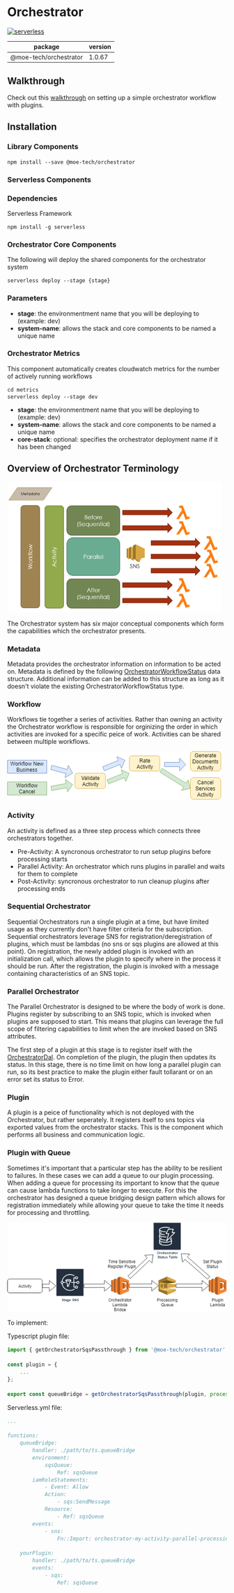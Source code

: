 # Orchestrator

[![serverless](http://public.serverless.com/badges/v3.svg)](http://www.serverless.com)

package | version
--- | ---
@moe-tech/orchestrator | 1.0.67

## Walkthrough

Check out this [walkthrough](https://github.com/mutual-of-enumclaw/orchestrator/tree/master/examples/simple-step-workflow) on setting up a simple orchestrator workflow with plugins.

## Installation

### Library Components

``` !bash
npm install --save @moe-tech/orchestrator
```

### Serverless Components

### Dependencies

Serverless Framework

``` !bash
npm install -g serverless
```

### Orchestrator Core Components

The following will deploy the shared components for the orchestrator system

``` !bash
serverless deploy --stage {stage}
```

### Parameters

- **stage**: the environmentment name that you will be deploying to (example: dev)
- **system-name**: allows the stack and core components to be named a unique name

### Orchestrator Metrics

This component automatically creates cloudwatch metrics for the number of actively running workflows

``` !bash
cd metrics
serverless deploy --stage dev
```

- **stage**: the environmentment name that you will be deploying to (example: dev)
- **system-name**: allows the stack and core components to be named a unique name
- **core-stack**: optional: specifies the orchestrator deployment name if it has been changed

## Overview of Orchestrator Terminology

![Overview Image](./images/overview.png)

The Orchestrator system has six major conceptual components which form the capabilities which the orchestrator presents.

### Metadata

Metadata provides the orchestrator information on information to be acted on.  Metadata is defined by the following [OrchestratorWorkflowStatus](./src/types/workflow.ts) data structure. Additional information can be added to this structure as long as it doesn't violate the existing OrchestratorWorkflowStatus type.

### Workflow

Workflows tie together a series of activities.  Rather than owning an activity the Orchestrator workflow is responsible for orginizing the order in which activities are invoked for a specific peice of work.  Activities can be shared between multiple workflows.

![Workflow Image](./images/workflows.png)

### Activity

An activity is defined as a three step process which connects three orchestrators together.

- Pre-Activity: A syncronous orchestrator to run setup plugins before processing starts
- Parallel Activity: An orchestrator which runs plugins in parallel and waits for them to complete
- Post-Activity:  syncronous orchestrator to run cleanup plugins after processing ends

### Sequential Orchestrator

Sequential Orchestrators run a single plugin at a time, but have limited usage as they currently don't have filter criteria for the subscription.  Sequential orchestrators leverage SNS for registration/deregistration of plugins, which must be lambdas (no sns or sqs plugins are allowed at this point).  On registration, the newly added plugin is invoked with an initialization call, which allows the plugin to specify where in the process it should be run.  After the registration, the plugin is invoked with a message containing characteristics of an SNS topic.

### Parallel Orchestrator

The Parallel Orchestrator is designed to be where the body of work is done.  Plugins register by subscribing to an SNS topic, which is invoked when plugins are supposed to start.  This means that plugins can leverage the full scope of filtering capabilities to limit when the are invoked based on SNS attributes.

The first step of a plugin at this stage is to register itself with the [OrchestratorDal](./src/dataAccessLayers/orchestratorStatusDal.ts).  On completion of the plugin, the plugin then updates its status.  In this stage, there is no time limit on how long a parallel plugin can run, so its best practice to make the plugin either fault tollarant or on an error set its status to Error.

### Plugin

A plugin is a peice of functionality which is not deployed with the Orchestrator, but rather seperately.  It registers itself to sns topics via exported values from the orchestrator stacks.  This is the component which performs all business and communication logic.

### Plugin with Queue

Sometimes it's important that a particular step has the ability to be resilient to failures.  In these cases we can add a queue to our plugin processing.  When adding a queue for processing its important to know that the queue can cause lambda functions to take longer to execute.  For this the orchestrator has designed a queue bridging design pattern which allows for registration immediately while allowing your queue to take the time it needs for processing and throttling.

![Queue Bridge Design](./images/bridge-pattern.png)

To implement:

Typescript plugin file:

``` typescript
import { getOrchestratorSqsPassthrough } from '@moe-tech/orchestrator';

const plugin = {
    ...
};

export const queueBridge = getOrchestratorSqsPassthrough(plugin, process.env.sqsQueue);

```

Serverless.yml file:

``` yml
...

functions:
    queueBridge:
        handler: ./path/to/ts.queueBridge
        environment:
            sqsQueue:
                Ref: sqsQueue
        iamRoleStatements:
            - Event: Allow
            Action:
                - sqs:SendMessage
            Resource:
                - Ref: sqsQueue
        events:
            - sns:
                Fn::Import: orchestrator-my-activity-parallel-processing

    yourPlugin:
        handler: ./path/to/ts.queueBridge
        events:
            - sqs:
                Ref: sqsQueue
```
